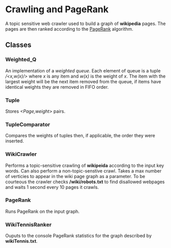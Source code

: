 # Crawling and PageRank
A topic sensitive web crawler used to build a graph of **wikipedia** pages.  The pages are then ranked according to the [PageRank](https://en.wikipedia.org/wiki/PageRank) algorithm.
## Classes
### Weighted_Q
An implementation of a _weighted queue_.  Each element of queue is a tuple _/<x,w(x)/>_ where _x_ is any item and _w(x)_ is the weight of _x_.  The item with the largest weight will be the next item removed from the queue, if items have identical weights they are removed in FIFO order.
### Tuple
Stores _\<Page,weight\>_ pairs.
### TupleComparator
Compares the weights of tuples then, if applicable, the order they were inserted.
### WikiCrawler
Performs a topic-sensitive crawling of **wikipeida** according to the input key words.  Can also perform a non-topic-senstive crawl.  Takes a max number of verticies to appear in the wiki page graph as a parameter.  To be courteous the crawler checks **/wiki/robots.txt** to find disallowed webpages and waits 1 second every 10 pages it crawls.
### PageRank
Runs PageRank on the input graph.
### WikiTennisRanker
Ouputs to the console PageRank statistics for the graph described by **wikiTennis.txt**.
